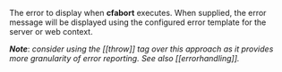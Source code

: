 The error to display when **cfabort** executes. When supplied, the error message will be displayed using the configured error template for the server or web context. 

***Note***: *consider using the [[throw]] tag over this approach as it provides more granularity of error reporting. See also [[errorhandling]].*